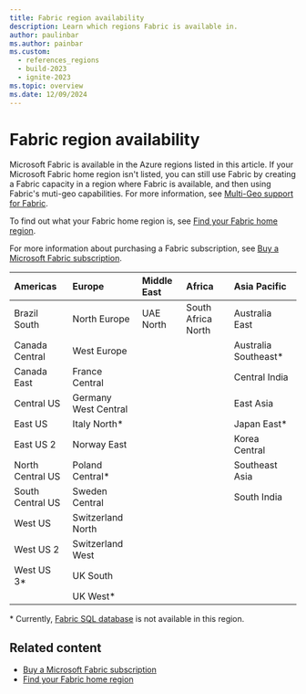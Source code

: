 ```yaml
---
title: Fabric region availability
description: Learn which regions Fabric is available in.
author: paulinbar
ms.author: painbar
ms.custom:
  - references_regions
  - build-2023
  - ignite-2023
ms.topic: overview
ms.date: 12/09/2024
---
```


# Fabric region availability

Microsoft Fabric is available in the Azure regions listed in this article. If your Microsoft Fabric home region isn't listed, you can still use Fabric by creating a Fabric capacity in a region where Fabric is available, and then using Fabric's muti-geo capabilities. For more information, see [Multi-Geo support for Fabric](./service-admin-premium-multi-geo.md).

To find out what your Fabric home region is, see [Find your Fabric home region](./find-fabric-home-region.md).

For more information about purchasing a Fabric subscription, see [Buy a Microsoft Fabric subscription](../enterprise/buy-subscription.md).

| Americas          | Europe              | Middle East | Africa             | Asia Pacific         |
|:------------------|:--------------------|:------------|:-------------------|:---------------------|
| Brazil South      | North Europe        | UAE North   | South Africa North | Australia East       |
| Canada Central    | West Europe         |             |                    | Australia Southeast\*|
| Canada East       | France Central      |             |                    | Central India        |
| Central US        | Germany West Central|             |                    | East Asia            |
| East US           | Italy North\*         |             |                    | Japan East\*         |
| East US 2         | Norway East         |             |                    | Korea Central        |
| North Central US  | Poland Central\*      |             |                    | Southeast Asia       |
| South Central US  | Sweden Central      |             |                    | South India          |
| West US           | Switzerland North   |             |                    |                      |
| West US 2         | Switzerland West    |             |                    |                      |
| West US 3\*       | UK South            |             |                    |                      |
|                   | UK West\*           |             |                    |                      |

\* Currently, [Fabric SQL database](../database/sql/overview.md) is not available in this region.

## Related content

* [Buy a Microsoft Fabric subscription](../enterprise/buy-subscription.md)
* [Find your Fabric home region](./find-fabric-home-region.md)
